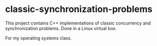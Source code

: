 # classic-synchronization-problems
This project contains C++ implementations of classic concurrency and synchronization problems. Done in a Linux virtual box.

For my operating systems class.
